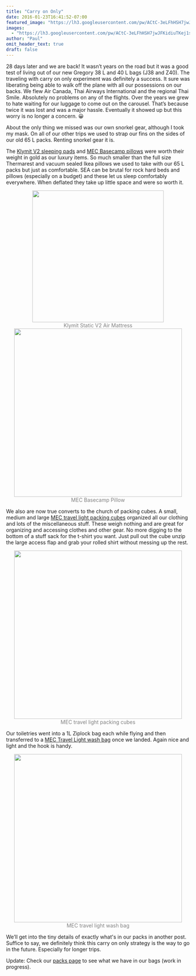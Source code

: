 ```yaml
---
title: "Carry on Only"
date: 2016-01-23T16:41:52-07:00
featured_image: "https://lh3.googleusercontent.com/pw/ACtC-3eLFhHSH7jwJFKidiuTKej1sGrta8jWM6_S9ZXpW4NRp0PIfyWooaFzZZmqGQ3iEKK6sSAVqoAbdIAa0O7r_-iIaQW-17fmB0-0x8te3ikbxUHivjZOQNpwFkt0tqgABYxDX2ALo_Cw_GciNvKBbK34kg=w1024-h683-no"
images:
  - "https://lh3.googleusercontent.com/pw/ACtC-3eLFhHSH7jwJFKidiuTKej1sGrta8jWM6_S9ZXpW4NRp0PIfyWooaFzZZmqGQ3iEKK6sSAVqoAbdIAa0O7r_-iIaQW-17fmB0-0x8te3ikbxUHivjZOQNpwFkt0tqgABYxDX2ALo_Cw_GciNvKBbK34kg=w1024-h683-no"
author: "Paul"
omit_header_text: true
draft: false
---
```


28 days later and we are back! It wasn’t years on the road but it was a good test of living out of our new Gregory 38 L and 40 L bags (J38 and Z40). The traveling with carry on only experiment was definitely a success. It sure was liberating being able to walk off the plane with all our possessions on our backs. We flew Air Canada, Thai Airways International and the regional Thai Smile. Absolutely no problems on any of the flights. Over the years we grew to hate waiting for our luggage to come out on the carousel. That’s because twice it was lost and was a major hassle. Eventually it showed up but this worry is no longer a concern. 😀

About the only thing we missed was our own snorkel gear, although I took my mask. On all of our other trips we used to strap our fins on the sides of our old 65 L packs. Renting snorkel gear it is.

The [Klymit V2 sleeping pads](https://klymit.com/collections/sleeping-pads/products/static-v2-sleeping-pad) and [MEC Basecamp pillows](https://www.mec.ca/en/product/5023-543/Base-Camp-Pillow) were worth their weight in gold as our luxury items. So much smaller than the full size Thermarest and vacuum sealed Ikea pillows we used to take with our 65 L packs but just as comfortable. SEA can be brutal for rock hard beds and pillows (especially on a budget) and these let us sleep comfortably everywhere. When deflated they take up little space and were so worth it.

<div style="text-align: center">
  <a style="display:inline-block;text-decoration:none;color: grey;" href="https://photos.google.com/share/AF1QipNzXM2ejuel-cP83GpoUxFt9iC4bXV1U2VTzFt7yNrz603xIJ6qkUjeAFAOt1-G6w/photo/AF1QipMp-U8_BB52A21zxFc9N7wt8HLqAzbdd3J7gfbk?key=NGhOVGJJZUVpYmVFM08wZTZzeGpMQktHYWxWX0V3" target="_blank"><img loading="lazy" src="https://lh3.googleusercontent.com/pw/ACtC-3eeaDDYgZsKqrgfJQrYwXlnJ-WumUpJAvMh2f0aDwnamWG-nfS-sKb-oxtY8cr2j5-d3TG-XIznJFRmqY89WJDS95bPxY2Chq0jAyBCr-3DoI45YndzQ53eOsPgl9HOupW4QBX1mDpRp_SoPpEJ2LEprA=w360-no" width="360" /><div>Klymit Static V2 Air Mattress</div></a>
  <a style="display:inline-block;text-decoration:none;color: grey;" href="https://photos.google.com/share/AF1QipNzXM2ejuel-cP83GpoUxFt9iC4bXV1U2VTzFt7yNrz603xIJ6qkUjeAFAOt1-G6w/photo/AF1QipMHK0F0RleLJ91M65ha6aUv7MFYW4NVj0d-xwvf?key=NGhOVGJJZUVpYmVFM08wZTZzeGpMQktHYWxWX0V3" target="_blank"><img loading="lazy" src="https://lh3.googleusercontent.com/pw/ACtC-3fZ_tg_y07AiQoQjRyIR4k7p7zU0sMn8xp_gAW-eJQajNtmgUbx0tGDN7OtfAiUCbE30kcr0Byg92Au3jb3RN6hinVYS7eFnjNV2p0otpmUDW9MciHYBDihyfFm7bQNY3eLQ_ZAix3seDLMfhkb7YYsPA=s720-no" width="460" /><div>MEC Basecamp Pillow</div></a>
</div>

We also are now true converts to the church of packing cubes. A small, medium and large [MEC travel light packing cubes](https://www.mec.ca/en/product/5054-174/Travel-Light-Packing-Cube-3-Pack) organized all our clothing and lots of the miscellaneous stuff. These weigh nothing and are great for organizing and accessing clothes and other gear. No more digging to the bottom of a stuff sack for the t-shirt you want. Just pull out the cube unzip the large access flap and grab your rolled shirt without messing up the rest.

<div style="text-align: center">
  <a style="display:inline-block;text-decoration:none;color: grey;" href="https://photos.google.com/share/AF1QipNzXM2ejuel-cP83GpoUxFt9iC4bXV1U2VTzFt7yNrz603xIJ6qkUjeAFAOt1-G6w/photo/AF1QipOkWHBXkTMS-B4L47VF4H_4mFAgcErrYZtSLP2L?key=NGhOVGJJZUVpYmVFM08wZTZzeGpMQktHYWxWX0V3" target="_blank"><img loading="lazy" src="https://lh3.googleusercontent.com/pw/ACtC-3ch9ZZzWevuhacLl14wG0pL3e2j2rGioUFOLa2q1cGGFkzwtQF3sQ1enE4Y_wdZVja0atQVUKbnm7MP2xvKN9ISpbq4pb_1ft8YQaB0CtlRwWxfi5jhco5GI687HWllQLEq9apYwMvFfdMbXASWFbGOZg=s720-no" width="460" /><div>MEC travel light packing cubes</div></a>
</div>

Our toiletries went into a 1L Ziplock bag each while flying and then transferred to a [MEC Travel Light wash bag](https://www.mec.ca/en/product/5054-184/Travel-Light-Wash-Pouch?showRedirectMessage=true) once we landed. Again nice and light and the hook is handy.

<div style="text-align: center">
  <a style="display:inline-block;text-decoration:none;color: grey;" href="https://photos.google.com/share/AF1QipNzXM2ejuel-cP83GpoUxFt9iC4bXV1U2VTzFt7yNrz603xIJ6qkUjeAFAOt1-G6w/photo/AF1QipOcoqgLSqH7t1wnYulMJxUL0u3_7cEMLA28zS88?key=NGhOVGJJZUVpYmVFM08wZTZzeGpMQktHYWxWX0V3" target="_blank"><img loading="lazy" src="https://lh3.googleusercontent.com/pw/ACtC-3cVv9By7WCp_rB-43ehAI_tqtfuMXxZQgGETZnn0--FkgZm0Nq3VMUdlSQz631tZ2gmol4BTHVEkMX7rOxOqcU8-qVyY0cH_UV-Iz9A7coqRRR8IVZMwPWHJ0oDu2dtEb9nZmlZdCQ7VuFQQsuXnHl2nA=s640-no" width="460" /><div>MEC travel light wash bag</div></a>
</div>

We’ll get into the tiny details of exactly what's in our packs in another post. Suffice to say, we definitely think this carry on only strategy is the way to go in the future. Especially for longer trips.

Update: Check our [packs page](/packs/) to see what we have in our bags (work in progress).
